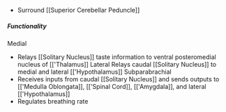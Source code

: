 - Surround [[Superior Cerebellar Peduncle]]

##### Functionality
Medial
- Relays [[Solitary Nucleus]] taste information to ventral posteromedial nucleus of [['Thalamus]]
Lateral
	Relays caudal [[Solitary Nucleus]] to medial and lateral [['Hypothalamus]]
Subparabrachial
- Receives inputs from caudal [[Solitary Nucleus]] and sends outputs to [['Medulla Oblongata]], [['Spinal Cord]], [['Amygdala]], and lateral [['Hypothalamus]]
- Regulates breathing rate